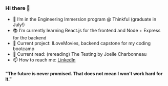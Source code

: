 ### Hi there 👋


- 🔭 I’m in the Engineering Immersion program @ Thinkful (graduate in July!)
- 📚 I’m currently learning React.js for the frontend and Node + Express for the backend
- 💬 Current project: ILoveMovies, backend capstone for my coding bootcamp
- 📖 Current read: (rereading) The Testing by Joelle Charbonneau
- 📫 How to reach me: [LinkedIn](https://www.linkedin.com/in/kyrapalmer/) 

#### "The future is never promised. That does not mean I won't work hard for it."

